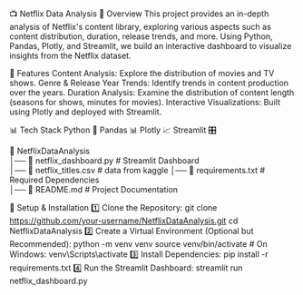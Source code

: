 📺 Netflix Data Analysis
📌 Overview
This project provides an in-depth analysis of Netflix's content library, exploring various aspects such as content distribution, duration, release trends, and more. Using Python, Pandas, Plotly, and Streamlit, we build an interactive dashboard to visualize insights from the Netflix dataset.

🚀 Features
Content Analysis: Explore the distribution of movies and TV shows.
Genre & Release Year Trends: Identify trends in content production over the years.
Duration Analysis: Examine the distribution of content length (seasons for shows, minutes for movies).
Interactive Visualizations: Built using Plotly and deployed with Streamlit.

📊 Tech Stack
Python 🐍
Pandas 📊
Plotly 📈
Streamlit 🎛️

📂 NetflixDataAnalysis  
│── 📄 netflix_dashboard.py    # Streamlit Dashboard  
│── 📄 netflix_titles.csv      # data from kaggle
│── 📄 requirements.txt        # Required Dependencies  
│── 📄 README.md               # Project Documentation  

🔧 Setup & Installation
1️⃣ Clone the Repository:
git clone https://github.com/your-username/NetflixDataAnalysis.git
cd NetflixDataAnalysis
2️⃣ Create a Virtual Environment (Optional but Recommended):
python -m venv venv
source venv/bin/activate  # On Windows: venv\Scripts\activate
3️⃣ Install Dependencies:
pip install -r requirements.txt
4️⃣ Run the Streamlit Dashboard:
streamlit run netflix_dashboard.py